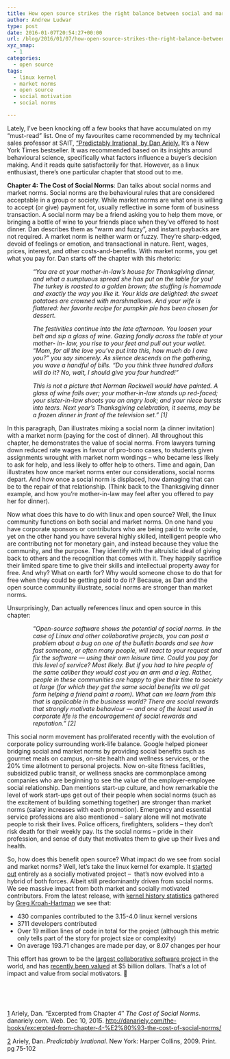 ```yaml
---
title: How open source strikes the right balance between social and market norms
author: Andrew Ludwar
type: post
date: 2016-01-07T20:54:27+00:00
url: /blog/2016/01/07/how-open-source-strikes-the-right-balance-between-social-and-market-norms/
xyz_smap:
  - 1
categories:
  - open source
tags:
  - linux kernel
  - market norms
  - open source
  - social motivation
  - social norms

---
```

Lately, I&#8217;ve been knocking off a few books that have accumulated on my &#8220;must-read&#8221; list. One of my favourites came recommended by my technical sales professor at SAIT, [&#8220;Predictably Irrational, by Dan Ariely.][1] It&#8217;s a New York Times bestseller. It was recommended based on its insights around behavioural science, specifically what factors influence a buyer&#8217;s decision making. And it reads quite satisfactorily for that. However, as a linux enthusiast, there&#8217;s one particular chapter that stood out to me.

**Chapter 4: The Cost of Social Norms**: Dan talks about social norms and market norms. Social norms are the behavioural rules that are considered acceptable in a group or society. While market norms are what one is willing to accept (or give) payment for, usually reflective in some form of business transaction. A social norm may be a friend asking you to help them move, or bringing a bottle of wine to your friends place when they&#8217;ve offered to host dinner. Dan describes them as &#8220;warm and fuzzy&#8221;, and instant paybacks are not required. A market norm is neither warm or fuzzy. They&#8217;re sharp-edged, devoid of feelings or emotion, and transactional in nature. Rent, wages, prices, interest, and other costs-and-benefits. With market norms, you get what you pay for. Dan starts off the chapter with this rhetoric:

<p style="padding-left: 60px;">
  <em>&#8220;You are at your mother-in-law’s house for Thanksgiving dinner, and what a sumptuous spread she has put on the table for you! The turkey is roasted to a golden brown; the stuffing is homemade and exactly the way you like it. Your kids are delighted: the sweet potatoes are crowned with marshmallows. And your wife is flattered: her favorite recipe for pumpkin pie has been chosen for dessert.</em>
</p>

<p style="padding-left: 60px;">
  <em>The festivities continue into the late afternoon. You loosen your belt and sip a glass of wine. Gazing fondly across the table at your mother- in- law, you rise to your feet and pull out your wallet. “Mom, for all the love you’ve put into this, how much do I owe you?” you say sincerely. As silence descends on the gathering, you wave a handful of bills. “Do you think three hundred dollars will do it? No, wait, I should give you four hundred!”</em>
</p>

<p style="padding-left: 60px;">
  <em>This is not a picture that Norman Rockwell would have painted. A glass of wine falls over; your mother-in-law stands up red-faced; your sister-in-law shoots you an angry look; and your niece bursts into tears. Next year’s Thanksgiving celebration, it seems, may be a frozen dinner in front of the television set.&#8221; [1]<br /> </em>
</p>

In this paragraph, Dan illustrates mixing a social norm (a dinner invitation) with a market norm (paying for the cost of dinner). All throughout this chapter, he demonstrates the value of social norms. From lawyers turning down reduced rate wages in favour of pro-bono cases, to students given assignments wrought with market norm wordings &#8211; who became less likely to ask for help, and less likely to offer help to others. Time and again, Dan illustrates how once market norms enter our considerations, social norms depart. And how once a social norm is displaced, how damaging that can be to the repair of that relationship. (Think back to the Thanksgiving dinner example, and how you&#8217;re mother-in-law may feel after you offered to pay her for dinner).

Now what does this have to do with linux and open source? Well, the linux community functions on both social and market norms. On one hand you have corporate sponsors or contributors who are being paid to write code, yet on the other hand you have several highly skilled, intelligent people who are contributing not for monetary gain, and instead because they value the community, and the purpose. They identify with the altruistic ideal of giving back to others and the recognition that comes with it. They happily sacrifice their limited spare time to give their skills and intellectual property away for free. And why? What on earth for? Why would someone chose to do that for free when they could be getting paid to do it? Because, as Dan and the open source community illustrate, social norms are stronger than market norms.

Unsurprisingly, Dan actually references linux and open source in this chapter:

<p style="padding-left: 60px;">
  <em>&#8220;Open-source software shows the potential of social norms. In the case of Linux and other collaborative projects, you can post a problem about a bug on one of the bulletin boards and see how fast someone, or often many people, will react to your request and fix the software &#8212; using their own leisure time. Could you pay for this level of service? Most likely. But if you had to hire people of the same caliber they would cost you an arm and a leg. Rather, people in these communities are happy to give their time to society at large (for which they get the same social benefits we all get form helping a friend paint a room). What can we learn from this that is applicable in the business world? There are social rewards that strongly motivate behaviour &#8212; and one of the least used in corporate life is the encouragement of social rewards and reputation.&#8221; [2]</em>
</p>

This social norm movement has proliferated recently with the evolution of corporate policy surrounding work-life balance. Google helped pioneer bridging social and market norms by providing social benefits such as gourmet meals on campus, on-site health and wellness services, or the 20% time allotment to personal projects. Now on-site fitness facilities, subsidized public transit, or wellness snacks are commonplace among companies who are beginning to see the value of the employer-employee social relationship. Dan mentions start-up culture, and how remarkable the level of work start-ups get out of their people when social norms (such as the excitement of building something together) are stronger than market norms (salary increases with each promotion). Emergency and essential service professions are also mentioned &#8211; salary alone will not motivate people to risk their lives. Police officers, firefighters, soliders &#8211; they don&#8217;t risk death for their weekly pay. Its the social norms &#8211; pride in their profession, and sense of duty that motivates them to give up their lives and health.

So, how does this benefit open source? What impact do we see from social and market norms? Well, let&#8217;s take the linux kernel for example. It [started out][2] entirely as a socially motivated project &#8211;  that&#8217;s now evolved into a hybrid of both forces. Albeit still predominantly driven from social norms. We see massive impact from both market and socially motivated contributors. From the latest release, with [kernel history statistics][3] gathered by [Greg Kroah-Hartman][4] we see that:

  * 430 companies contributed to the 3.15-4.0 linux kernel versions
  * 3711 developers contributed
  * Over 19 million lines of code in total for the project (although this metric only tells part of the story for project size or complexity)
  * On average 193.71 changes are made per day, or 8.07 changes per hour

This effort has grown to be the [largest collaborative software project][5] in the world, and has [recently been valued][6] at $5 billion dollars. That&#8217;s a lot of impact and value from social motivators. 🙂

&nbsp;

&nbsp;

[1] Ariely, Dan. “Excerpted from Chapter 4&#8243; _The Cost of Social Norms_. danariely.com. Web. Dec 10, 2015. <http://danariely.com/the-books/excerpted-from-chapter-4-%E2%80%93-the-cost-of-social-norms/>

[2] Ariely, Dan. _Predictably Irrational_. New York: Harper Collins, 2009. Print. pg 75-102

 [1]: http://www.amazon.ca/Predictably-Irrational-Revised-Expanded-Edition/dp/0061353248
 [2]: http://arstechnica.com/information-technology/2015/08/how-linux-was-born-as-told-by-linus-torvalds-himself/
 [3]: https://github.com/gregkh/kernel-history
 [4]: http://www.linuxfoundation.org/about/leadership#kh
 [5]: https://www.youtube.com/watch?v=7XTHdcmjenI
 [6]: http://www.linuxfoundation.org/news-media/announcements/2015/09/linux-foundation-releases-first-ever-value-collaborative
